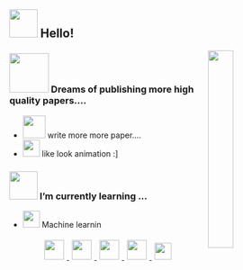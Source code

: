 ## <img src="https://raw.githubusercontent.com/alexnaiman/alexnaiman/master/resources/welcomeglitch.gif" width="50px" /> Hello!

<img src="https://media.tenor.com/images/df8c44a1d20ab367fdcb21880985fd33/tenor.gif" align="right"  width="30%" alt=""/>

### <img src="https://raw.githubusercontent.com/alexnaiman/alexnaiman/master/resources/PusheenCompute.gif" width="70px" /> Dreams of publishing more high quality papers....

- <img src="https://raw.githubusercontent.com/alexnaiman/alexnaiman/master/resources/3243_take_my_money.png" height="40px"  alt=""/>  write more more paper....
- <img src="https://raw.githubusercontent.com/alexnaiman/alexnaiman/master/resources/controller.png" width="30px"  alt=""/>  like look animation :]

### <img src="https://raw.githubusercontent.com/alexnaiman/alexnaiman/master/resources/Confused_Dog.gif" height="50px" /> I’m currently learning ...

- <img src="https://raw.githubusercontent.com/alexnaiman/alexnaiman/master/resources/functional.png" height="30px"  alt=""/> Machine learnin


<p align="center">
  <a href="https://twitter.com/naiman_alex">
    <img src="https://raw.githubusercontent.com/alexnaiman/alexnaiman/master/resources/twitter.svg" height="35px" style="margin: 5px;"  alt=""/>
  </a>
  <a href="https://www.instagram.com/alex.naiman.4/">
    <img src="https://raw.githubusercontent.com/alexnaiman/alexnaiman/master/resources/instagram.webp" height="35px" style="margin: 5px;"  alt=""/>
  </a>
  <a href="https://www.linkedin.com/in/alexandru-nicolae-naiman-28b60a137/">
    <img src="https://raw.githubusercontent.com/alexnaiman/alexnaiman/master/resources/linkedin.webp" height="35px" style="margin: 5px;"  alt=""/>
  </a>
  <a href="https://discord.gg/KgF4WGf">
    <img src="https://raw.githubusercontent.com/alexnaiman/alexnaiman/master/resources/discord.png" height="35px" style="margin: 5px;"  alt=""/>
  </a>
  <a href="mailto:alex.naiman.4@gmail.com">
    <img src="https://raw.githubusercontent.com/alexnaiman/alexnaiman/master/resources/gmail.png" height="30px" style="margin: 5px;"  alt=""/>
  </a>
</p>
